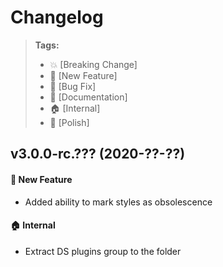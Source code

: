 Changelog
=========

> **Tags:**
> - :boom:       [Breaking Change]
> - :rocket:     [New Feature]
> - :bug:        [Bug Fix]
> - :memo:       [Documentation]
> - :house:      [Internal]
> - :nail_care:  [Polish]

## v3.0.0-rc.??? (2020-??-??)

#### :rocket: New Feature

* Added ability to mark styles as obsolescence

#### :house: Internal

* Extract DS plugins group to the folder
